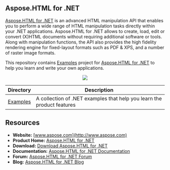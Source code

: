 ## Aspose.HTML for .NET

[Aspose.HTML for .NET](https://products.aspose.com/html/net) is an advanced HTML manipulation API that enables you to perform a wide range of HTML manipulation tasks directly within your .NET applications.
Aspose.HTML for .NET allows to create, load, edit or convert (X)HTML documents without requiring additional software or tools. Along with manipulation functions, the API also provides the high fidelity rendering engine for fixed-layout formats such as PDF & XPS, and a number of raster image formats.

This repository contains [Examples](Examples) project for [Aspose.HTML for .NET](https://products.aspose.com/html/net) to help you learn and write your own applications.

<p align="center">

  <a title="Download complete Aspose.HTML for .NET source code" href="https://github.com/aspose-html/Aspose.HTML-for-.NET/archive/master.zip">
	<img src="https://raw.github.com/AsposeExamples/java-examples-dashboard/master/images/downloadZip-Button-Large.png" />
  </a>
</p>

Directory | Description
--------- | -----------
[Examples](Examples)  | A collection of .NET examples that help you learn the product features

## Resources

+ **Website:** [www.aspose.com](http://www.aspose.com)
+ **Product Home:** [Aspose.HTML for .NET](https://products.aspose.com/html/net)
+ **Download:** [Download Aspose.HTML for .NET](https://www.nuget.org/packages/Aspose.HTML)
+ **Documentation:** [Aspose.HTML for .NET Documentation](https://docs.aspose.com/display/htmlnet/Home)
+ **Forum:** [Aspose.HTML for .NET Forum](https://forum.aspose.com/c/html)
+ **Blog:** [Aspose.HTML for .NET Blog](https://blog.aspose.com/category/aspose-products/aspose-html-product-family/)
